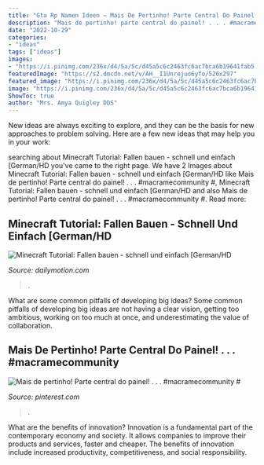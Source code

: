 ```yaml
---
title: "Gta Rp Namen Ideen ~ Mais De Pertinho! Parte Central Do Painel! . . . #macramecommunity #"
description: "Mais de pertinho! parte central do painel! . . . #macramecommunity #"
date: "2022-10-29"
categories:
- "ideas"
tags: ["ideas"]
images:
- "https://i.pinimg.com/236x/d4/5a/5c/d45a5c6c2463fc6ac7bca6b19641fab5.jpg?nii=t"
featuredImage: "https://s2.dmcdn.net/v/AH__I1Unrejuo6yfo/526x297"
featured_image: "https://i.pinimg.com/236x/d4/5a/5c/d45a5c6c2463fc6ac7bca6b19641fab5.jpg?nii=t"
image: "https://i.pinimg.com/236x/d4/5a/5c/d45a5c6c2463fc6ac7bca6b19641fab5.jpg?nii=t"
ShowToc: true
author: "Mrs. Amya Quigley DDS"
---
```



New ideas are always exciting to explore, and they can be the basis for new approaches to problem solving. Here are a few new ideas that may help you in your work: 

	

		
searching about Minecraft Tutorial: Fallen bauen - schnell und einfach [German/HD you've came to the right page. We have 2 Images about Minecraft Tutorial: Fallen bauen - schnell und einfach [German/HD like Mais de pertinho! Parte central do painel! . . . #macramecommunity #, Minecraft Tutorial: Fallen bauen - schnell und einfach [German/HD and also Mais de pertinho! Parte central do painel! . . . #macramecommunity #. Read more:
		
    
## Minecraft Tutorial: Fallen Bauen - Schnell Und Einfach [German/HD

<img loading=lazy src="https://s2.dmcdn.net/v/AH__I1Unrejuo6yfo/526x297" onerror="this.onerror=null;this.src='https://tse4.mm.bing.net/th?id=OIP.AYjLoToOOyCvBGu3quTWLAHaEL&amp;pid=15.1';" alt="Minecraft Tutorial: Fallen bauen - schnell und einfach [German/HD">

_Source: dailymotion.com_

>. 

	

What are some common pitfalls of developing big ideas?
Some common pitfalls of developing big ideas are not having a clear vision, getting too ambitious, working on too much at once, and underestimating the value of collaboration.

    
## Mais De Pertinho! Parte Central Do Painel! . . . #macramecommunity #

<img loading=lazy src="https://i.pinimg.com/236x/d4/5a/5c/d45a5c6c2463fc6ac7bca6b19641fab5.jpg?nii=t" onerror="this.onerror=null;this.src='https://tse2.mm.bing.net/th?id=OIP.MeKtdCfJQf7C0QHtaUReEwAAAA&amp;pid=15.1';" alt="Mais de pertinho! Parte central do painel! . . . #macramecommunity #">

_Source: pinterest.com_

>. 

	

What are the benefits of innovation?
Innovation is a fundamental part of the contemporary economy and society. It allows companies to improve their products and services, faster and cheaper. The benefits of innovation include increased productivity, competitiveness, and social responsibility.

